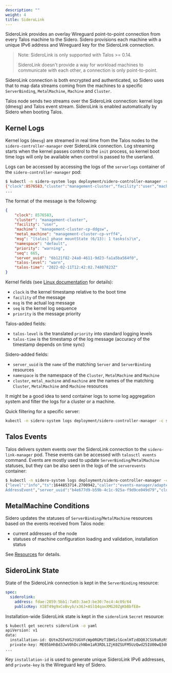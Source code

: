 ```yaml
---
description: ""
weight: 4
title: SideroLink
---
```


SideroLink provides an overlay Wireguard point-to-point connection from every Talos machine to the Sidero.
Sidero provisions each machine with a unique IPv6 address and Wireguard key for the SideroLink connection.

> Note: SideroLink is only supported with Talos >= 0.14.
>
> SideroLink doesn't provide a way for workload machines to communicate with each other, a connection is only
> point-to-point.

SideroLink connection is both encrypted and authenticated, so Sidero uses that to map data streams coming from the machines
to a specific `ServerBinding`, `MetalMachine`, `Machine` and `Cluster`.

Talos node sends two streams over the SideroLink connection: kernel logs (dmesg) and Talos event stream.
SideroLink is enabled automatically by Sidero when booting Talos.

## Kernel Logs

Kernel logs (`dmesg`) are streamed in real time from the Talos nodes to the `sidero-controller-manager` over SideroLink connection.
Log streaming starts when the kernel passes control to the `init` process, so kernel boot time logs will only be available when control
is passed to the userland.

Logs can be accessed by accessing the logs of the `serverlogs` container of the `sidero-controller-manager` pod:

```bash
$ kubectl -n sidero-system logs deployment/sidero-controller-manager -c serverlogs -f
{"clock":8576583,"cluster":"management-cluster","facility":"user","machine":"management-cluster-cp-ddgsw","metal_machine":"management-cluster-cp-vrff4","msg":"[talos] phase mountState (6/13): 1 tasks(s)\n","namespace":"default","priority":"warning","seq":665,"server_uuid":"6b121f82-24a8-4611-9d23-fa1a5ba564f0","talos-level":"warn","talos-time":"2022-02-11T12:42:02.74807823Z"}
...
```

The format of the message is the following:

```json
{
    "clock": 8576583,
    "cluster": "management-cluster",
    "facility": "user",
    "machine": "management-cluster-cp-ddgsw",
    "metal_machine": "management-cluster-cp-vrff4",
    "msg": "[talos] phase mountState (6/13): 1 tasks(s)\n",
    "namespace": "default",
    "priority": "warning",
    "seq": 665,
    "server_uuid": "6b121f82-24a8-4611-9d23-fa1a5ba564f0",
    "talos-level": "warn",
    "talos-time": "2022-02-11T12:42:02.74807823Z"
}
```

Kernel fields (see [Linux documentation](https://www.kernel.org/doc/Documentation/ABI/testing/dev-kmsg) for details):

- `clock` is the kernel timestamp relative to the boot time
- `facility` of the message
- `msg` is the actual log message
- `seq` is the kernel log sequence
- `priority` is the message priority

Talos-added fields:

- `talos-level` is the translated `priority` into standard logging levels
- `talos-time` is the timestamp of the log message (accuracy of the timestamp depends on time sync)

Sidero-added fields:

- `server_uuid` is the `name` of the matching `Server` and `ServerBinding` resources
- `namespace` is the namespace of the `Cluster`, `MetalMachine` and `Machine`
- `cluster`, `metal_machine` and `machine` are the names of the matching `Cluster`, `MetalMachine` and `Machine` resources

It might be a good idea to send container logs to some log aggregation system and filter the logs for a cluster or a machine.

Quick filtering for a specific server:

```bash
kubectl -n sidero-system logs deployment/sidero-controller-manager -c serverlogs  | jq -R 'fromjson? | select(.server_uuid == "b4e677d9-b59b-4c1c-925a-f9d9ce049d79")'
```

## Talos Events

Talos delivers system events over the SideroLink connection to the `sidero-link-manager` pod.
These events can be accessed with `talosctl events` command.
Events are mostly used to update `ServerBinding`/`MetalMachine` statuses, but they can be also seen in the logs of the `serverevents` container:

```bash
$ kubectl -n sidero-system logs deployment/sidero-controller-manager -c serverevents -f
{"level":"info","ts":1644853714.2700942,"caller":"events-manager/adapter.go:153","msg":"incoming event","component":"sink","node":"[fdae:2859:5bb1:7a03:3ae3:be30:7ec4:4c09]:44530","id":"c857jkm1jjcc7393cbs0","type":"type.googleapis.com/machine.
AddressEvent","server_uuid":"b4e677d9-b59b-4c1c-925a-f9d9ce049d79","cluster":"management-cluster","namespace":"default","metal_machine":"management-cluster-cp-47lll","machine":"management-cluster-cp-7mpsh","hostname":"pxe-2","addresses":"172.25.0.5"}
```

## MetalMachine Conditions

Sidero updates the statuses of `ServerBinding`/`MetalMachine` resources based on the events received from Talos node:

- current addresses of the node
- statuses of machine configuration loading and validation, installation status

See [Resources](../resources/) for details.

## SideroLink State

State of the SideroLink connection is kept in the `ServerBinding` resource:

```yaml
spec:
  siderolink:
    address: fdae:2859:5bb1:7a03:3ae3:be30:7ec4:4c09/64
    publicKey: XIBT49g9xCoBvyb/x36J+ASlQ4qaxXMG20ZgKbBbfE8=
```

Installation-wide SideroLink state is kept in the `siderolink` `Secret` resource:

```bash
$ kubectl get secrets siderolink -o yaml
apiVersion: v1
data:
  installation-id: QUtmZGFmVGJtUGVFcWp0RGMzT1BHSzlGcmlHTzdDQ0JCSU9aRzRSamdtWT0=
  private-key: ME05bHhBd3JwV0hDczhNbm1aR3RDL1ZjK0ZSUFM5UzQwd25IU00wQ3dHOD0=
...
```

Key `installation-id` is used to generate unique SideroLink IPv6 addresses, and `private-key` is the Wireguard key of Sidero.
